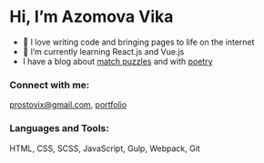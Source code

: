 # Hi, I’m Azomova Vika

- 👀 I love writing code and bringing pages to life on the internet
- 🌱 I’m currently learning React.js and Vue.js
- I have a blog about [match puzzles](https://spichca.ru) and with [poetry](https://prostovix.info)

### Connect with me:

prostovix@gmail.com, [portfolio](https://prostovix.info/portfolio/)

### Languages and Tools:

HTML, CSS, SCSS, JavaScript, Gulp, Webpack, Git

<!--
[![AzVka GitHub stats](https://github-readme-stats.vercel.app/api?username=azvika)
-->


